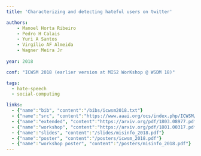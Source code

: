 ```yaml
---
title: 'Characterizing and detecting hateful users on twitter'

authors:
    - Manoel Horta Ribeiro
    - Pedro H Calais
    - Yuri A Santos
    - Virgílio AF Almeida
    - Wagner Meira Jr
    
year: 2018

conf: "ICWSM 2018 (earlier version at MIS2 WorKshop @ WSDM 18)"

tags:
  - hate-speech
  - social-computing

links:
  - {"name":"bib", "content":"/bibs/icwsm2018.txt"}
  - {"name":"src", "content":"https://www.aaai.org/ocs/index.php/ICWSM/ICWSM18/paper/view/17837"}
  - {"name":"extended", "content":"https://arxiv.org/pdf/1803.08977.pdf"}
  - {"name":"workshop", "content":"https://arxiv.org/pdf/1801.00317.pdf"}
  - {"name":"slides", "content":"/slides/misinfo_2018.pdf"}
  - {"name":"poster", "content":"/posters/icwsm_2018.pdf"}
  - {"name":"workshop poster", "content":"/posters/misinfo_2018.pdf"}
---
```

